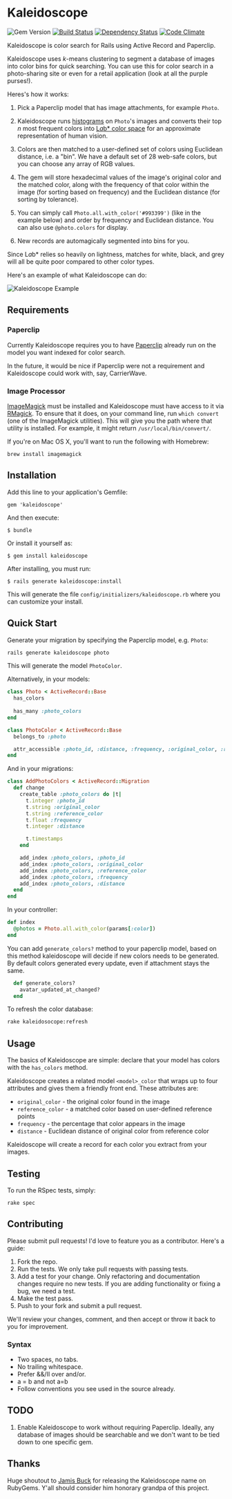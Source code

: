 # Kaleidoscope

![Gem Version](https://badge.fury.io/rb/kaleidoscope.png) [![Build Status](https://travis-ci.org/JoshSmith/kaleidoscope.png)](https://travis-ci.org/JoshSmith/kaleidoscope) [![Dependency Status](https://gemnasium.com/JoshSmith/kaleidoscope.png)](https://gemnasium.com/JoshSmith/kaleidoscope) [![Code Climate](https://codeclimate.com/github/JoshSmith/kaleidoscope.png)](https://codeclimate.com/github/JoshSmith/kaleidoscope)

Kaleidoscope is color search for Rails using Active Record and Paperclip.

Kaleidoscope uses *k*-means clustering to segment a database of images into color bins for quick searching. You can use this for color search in a photo-sharing site or even for a retail application (look at all the purple purses!).

Heres's how it works:

1. Pick a Paperclip model that has image attachments, for example `Photo`.

2. Kaleidoscope runs [histograms](http://en.wikipedia.org/wiki/Color_histogram) on `Photo`'s images and converts their top *n* most frequent colors into [L*a*b* color space](http://en.wikipedia.org/wiki/Lab_color_space) for an approximate representation of human vision.

3. Colors are then matched to a user-defined set of colors using Euclidean distance, i.e. a "bin". We have a default set of 28 web-safe colors, but you can choose any array of RGB values.

4. The gem will store hexadecimal values of the image's original color and the matched color, along with the frequency of that color within the image (for sorting based on frequency) and the Euclidean distance (for sorting by tolerance).

5. You can simply call `Photo.all.with_color('#993399')` (like in the example below) and order by frequency and Euclidean distance. You can also use `@photo.colors` for display.

6. New records are automagically segmented into bins for you.

Since L*a*b* relies so heavily on lightness, matches for white, black, and grey will all be quite poor compared to other color types.

Here's an example of what Kaleidoscope can do:

![Kaleidoscope Example](http://cl.ly/image/3n2C16170i0k/Screen%20Shot%202013-02-05%20at%206.56.44%20PM.png)

## Requirements

### Paperclip

Currently Kaleidoscope requires you to have [Paperclip](https://github.com/thoughtbot/paperclip) already run on the model you want indexed for color search.

In the future, it would be nice if Paperclip were not a requirement and Kaleidoscope could work with, say, CarrierWave.

### Image Processor

[ImageMagick](http://www.imagemagick.org/) must be installed and Kaleidoscope must have access to it via [RMagick](https://github.com/rmagick/rmagick). To ensure that it does, on your command line, run `which convert` (one of the ImageMagick utilities). This will give you the path where that utility is installed. For example, it might return `/usr/local/bin/convert/`.

If you're on Mac OS X, you'll want to run the following with Homebrew:

```
brew install imagemagick
```

## Installation

Add this line to your application's Gemfile:

    gem 'kaleidoscope'

And then execute:

    $ bundle

Or install it yourself as:

    $ gem install kaleidoscope

After installing, you must run:

    $ rails generate kaleidoscope:install

This will generate the file `config/initializers/kaleidoscope.rb` where you can customize your install.

## Quick Start

Generate your migration by specifying the Paperclip model, e.g. `Photo`:

```bash
rails generate kaleidoscope photo
```

This will generate the model `PhotoColor`.

Alternatively, in your models:

```ruby
class Photo < ActiveRecord::Base
  has_colors
  
  has_many :photo_colors
end

class PhotoColor < ActiveRecord::Base
  belongs_to :photo

  attr_accessible :photo_id, :distance, :frequency, :original_color, :reference_color
end
```

And in your migrations:

```ruby
class AddPhotoColors < ActiveRecord::Migration
  def change
    create_table :photo_colors do |t|
      t.integer :photo_id
      t.string :original_color
      t.string :reference_color
      t.float :frequency
      t.integer :distance

      t.timestamps
    end

    add_index :photo_colors, :photo_id
    add_index :photo_colors, :original_color
    add_index :photo_colors, :reference_color
    add_index :photo_colors, :frequency
    add_index :photo_colors, :distance
  end
end
```

In your controller:

```ruby
def index
  @photos = Photo.all.with_color(params[:color])
end
```
You can add ```generate_colors?``` method to your paperclip model, based on this method kaleidoscope will decide if new colors needs to be generated. By default colors generated every update, even if attachment stays the same.

```ruby
  def generate_colors?
    avatar_updated_at_changed?
  end
```

To refresh the color database:

```bash
rake kaleidosocope:refresh
```

## Usage

The basics of Kaleidoscope are simple: declare that your model has colors with the `has_colors` method.

Kaleidoscope creates a related model `<model>_color` that wraps up to four attributes and gives them a friendly front end. These attributes are:

* `original_color` - the original color found in the image
* `reference_color` - a matched color based on user-defined reference points
* `frequency` - the percentage that color appears in the image
* `distance` - Euclidean distance of original color from reference color

Kaleidoscope will create a record for each color you extract from your images.

## Testing

To run the RSpec tests, simply:

```
rake spec
```

## Contributing

Please submit pull requests! I'd love to feature you as a contributor. Here's a guide:

1. Fork the repo.
2. Run the tests. We only take pull requests with passing tests.
3. Add a test for your change. Only refactoring and documentation changes require no new tests. If you are adding functionality or fixing a bug, we need a test.
4. Make the test pass.
5. Push to your fork and submit a pull request.

We'll review your changes, comment, and then accept or throw it back to you for improvement.

### Syntax

* Two spaces, no tabs.
* No trailing whitespace.
* Prefer &&/II over and/or.
* a = b and not a=b
* Follow conventions you see used in the source already.

## TODO

1. Enable Kaleidoscope to work without requiring Paperclip. Ideally, any database of images should be searchable and we don't want to be tied down to one specific gem.

## Thanks

Huge shoutout to [Jamis Buck](https://github.com/jamis) for releasing the Kaleidoscope name on RubyGems. Y'all should consider him honorary grandpa of this project.
